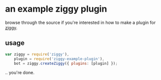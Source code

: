 an example ziggy plugin
====

browse through the source if you're interested in how to make a plugin for [ziggy](https://github.com/jarofghosts/ziggy).

## usage
```js
var ziggy = require('ziggy'),
    plugin = require('ziggy-example-plugin'),
    bot = ziggy.createZiggy({ plugins: [plugin] });
```

.. you're done.

